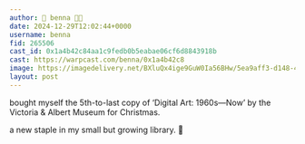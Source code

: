 ```yaml
---
author: 🎀 benna 🎀🎩
date: 2024-12-29T12:02:44+0000
username: benna
fid: 265506
cast_id: 0x1a4b42c84aa1c9fedb0b5eabae06cf6d8843918b
cast: https://warpcast.com/benna/0x1a4b42c8
image: https://imagedelivery.net/BXluQx4ige9GuW0Ia56BHw/5ea9aff3-d148-4da9-d205-890202454a00/original
layout: post
---
```

bought myself the 5th-to-last copy of ‘Digital Art: 1960s—Now’ by the Victoria & Albert Museum for Christmas.   
  
a new staple in my small but growing library. 🥰  

<img src='https://imagedelivery.net/BXluQx4ige9GuW0Ia56BHw/5ea9aff3-d148-4da9-d205-890202454a00/original' alt='' referrerpolicy='no-referrer'/>